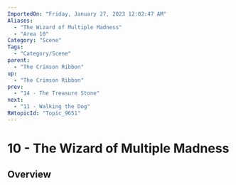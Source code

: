 ```yaml
---
ImportedOn: "Friday, January 27, 2023 12:02:47 AM"
Aliases:
  - "The Wizard of Multiple Madness"
  - "Area 10"
Category: "Scene"
Tags:
  - "Category/Scene"
parent:
  - "The Crimson Ribbon"
up:
  - "The Crimson Ribbon"
prev:
  - "14 - The Treasure Stone"
next:
  - "11 - Walking the Dog"
RWtopicId: "Topic_9651"
---
```

# 10 - The Wizard of Multiple Madness
## Overview

